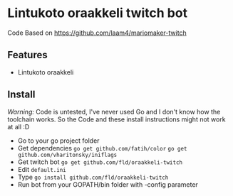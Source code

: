 # Lintukoto oraakkeli twitch bot
<!---[![Build Status](https://travis-ci.org/laam4/mariomaker-twitch.svg?branch=master)](https://travis-ci.org/laam4/mariomaker-twitch))-->
Code Based on https://github.com/laam4/mariomaker-twitch

## Features
- Lintukoto oraakkeli

## Install
*Warning:* Code is untested, I've never used Go and I don't know how the toolchain works. So the Code and these install instructions might not work at all :D

- Go to your go project folder
- Get dependencies `go get github.com/fatih/color` `go get github.com/vharitonsky/iniflags`
- Get twitch bot `go get github.com/fld/oraakkeli-twitch`
- Edit `default.ini`
- Type `go install github.com/fld/oraakkeli-twitch`
- Run bot from your GOPATH/bin folder with -config parameter
